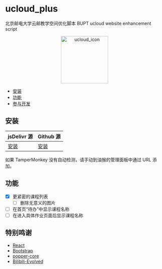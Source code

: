 # ucloud_plus

北京邮电大学云邮教学空间优化脚本
BUPT ucloud website enhancement script

<div align="center"><img id="ucloud_icon" width="150" alt="ucloud_icon" src="https://ucloud.bupt.edu.cn/favicon.ico"></div>


- [安装](#安装)
- [功能](doc/features/features.md)
- [参与开发](./docs/contribution.md)

## 安装

| jsDelivr 源                                                  | Github 源                                                    |
| ------------------------------------------------------------ | ------------------------------------------------------------ |
| [安装](https://fastly.jsdelivr.net/gh/5upernova-heng/ucloud_plus@master-cdn/dist/main.js) | [安装](https://fastly.jsdelivr.net/gh/5upernova-heng/ucloud_plus@master/dist/main.js) |

如果 TamperMonkey 没有自动检测，请手动到油猴的管理面板中通过 URL 添加。

## 功能

- [x] 更紧密的课程列表
  - [ ] 删除无意义的图片
- [ ] 在首页“待办”中显示课程名称
- [ ] 在进入具体作业页面后显示课程名称

## 特别鸣谢

- [React](https://react.dev/)
- [Bootstrap](https://getbootstrap.com/)
- [popper-core](https://github.com/popperjs/popper-core)
- [Bilibili-Evolved](https://github.com/the1812/Bilibili-Evolved)
